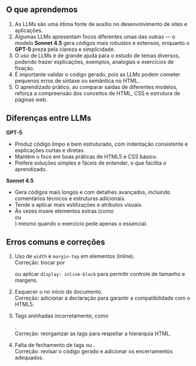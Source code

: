 ## O que aprendemos
1. As LLMs são uma ótima fonte de auxílio no desenvolvimento de sites e aplicações.
2. Algumas LLMs apresentam focos diferentes umas das outras — o modelo **Sonnet 4.5** gera códigos mais robustos e extensos, enquanto o **GPT-5** preza pela clareza e simplicidade.
3. O uso de LLMs é de grande ajuda para o estudo de temas diversos, podendo trazer explicações, exemplos, analogias e exercícios de fixação.
4. É importante validar o código gerado, pois as LLMs podem cometer pequenos erros de sintaxe ou semântica no HTML.
5. O aprendizado prático, ao comparar saídas de diferentes modelos, reforça a compreensão dos conceitos de HTML, CSS e estrutura de páginas web.

## Diferenças entre LLMs

**GPT-5**
- Produz código limpo e bem estruturado, com indentação consistente e explicações curtas e diretas.
- Mantém o foco em boas práticas de HTML5 e CSS básico.
- Prefere soluções simples e fáceis de entender, o que facilita o aprendizado.

**Sonnet 4.5**
- Gera códigos mais longos e com detalhes avançados, incluindo comentários técnicos e estruturas adicionais.
- Tende a aplicar mais estilizações e atributos visuais.
- Às vezes insere elementos extras (como <main> ou <section>) mesmo quando o exercício pede apenas o essencial.

## Erros comuns e correções

1. Uso de `width` e `margin-top` em elementos <span> (inline).  
   Correção: trocar por <div> ou aplicar `display: inline-block` para permitir controle de tamanho e margens.

2. Esquecer o <!DOCTYPE html> no início do documento.  
   Correção: adicionar a declaração para garantir a compatibilidade com o HTML5.

3. Tags aninhadas incorretamente, como <p><div></div></p>.  
   Correção: reorganizar as tags para respeitar a hierarquia HTML.

4. Falta de fechamento de tags <head> ou <body>.  
   Correção: revisar o código gerado e adicionar os encerramentos adequados.